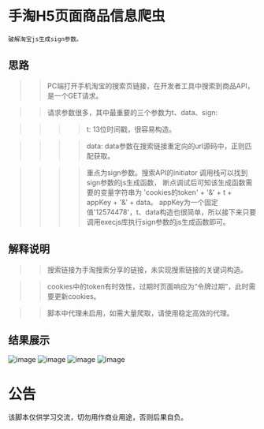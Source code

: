 手淘H5页面商品信息爬虫
===========
    破解淘宝js生成sign参数。
    
思路
---------
>>PC端打开手机淘宝的搜索页链接，在开发者工具中搜索到商品API，是一个GET请求。

>>请求参数很多，其中最重要的三个参数为t、data、sign:

>>>>t:  13位时间戳，很容易构造。

>>>>data:  data参数在搜索链接重定向的url源码中，正则匹配获取。

>>>>重点为sign参数。搜索API的initiator 调用栈可以找到sign参数的js生成函数，
    断点调试后可知该生成函数需要的变量字符串为 'cookies的token' + '&' + t + appKey + '&' + data。
    appKey为一个固定值'12574478'，t、data构造也很简单，所以接下来只要调用execjs库执行sign参数的js生成函数即可。
    
解释说明
--------
>>搜索链接为手淘搜索分享的链接，未实现搜索链接的关键词构造。

>>cookies中的token有时效性，过期时页面响应为“令牌过期”，此时需要更新cookies。

>>脚本中代理未启用，如需大量爬取，请使用稳定高效的代理。
    
结果展示
--------
![image](https://github.com/xzh0723/Taobao/blob/master/view/pycharm_1.png)
![image](https://github.com/xzh0723/Taobao/blob/master/view/pycharm_2.png)
![image](https://github.com/xzh0723/Taobao/blob/master/view/pycharm_3.png)
![image](https://github.com/xzh0723/Taobao/blob/master/view/db.png)

公告
========
该脚本仅供学习交流，切勿用作商业用途，否则后果自负。
